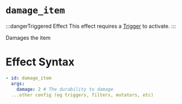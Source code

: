 # `damage_item`
:::dangerTriggered Effect
This effect requires a [Trigger](https://plugins.auxilor.io/effects/all-triggers) to activate.
:::

Damages the item

# Effect Syntax
```yaml
- id: damage_item
  args:
    damage: 2 # The durability to damage
  ...other config (eg triggers, filters, mutators, etc)
```
